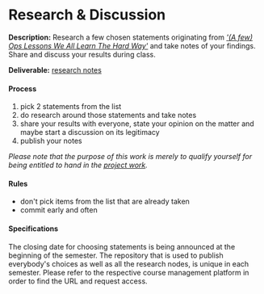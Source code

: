 Research & Discussion
=====================


__Description:__ Research a few chosen statements originating from 
[*'(A few) Ops Lessons We All Learn The Hard Way'*](https://www.netmeister.org/blog/ops-lessons.html) and take notes of
your findings. Share and discuss your results during class.

__Deliverable:__ [research notes](./../deliverables/research_notes.md)


#### Process

1. pick 2 statements from the list
2. do research around those statements and take notes
3. share your results with everyone, state your opinion on the matter and maybe start a discussion on its legitimacy
4. publish your notes 

*Please note that the purpose of this work is merely to qualify yourself for being entitled to hand in the
[project work](./project-work.md).*


#### Rules

* don't pick items from the list that are already taken
* commit early and often


#### Specifications

The closing date for choosing statements is being announced at the beginning of the semester. The repository that is
used to publish everybody's choices as well as all the research nodes, is unique in each semester. Please refer to
the respective course management platform in order to find the URL and request access.
